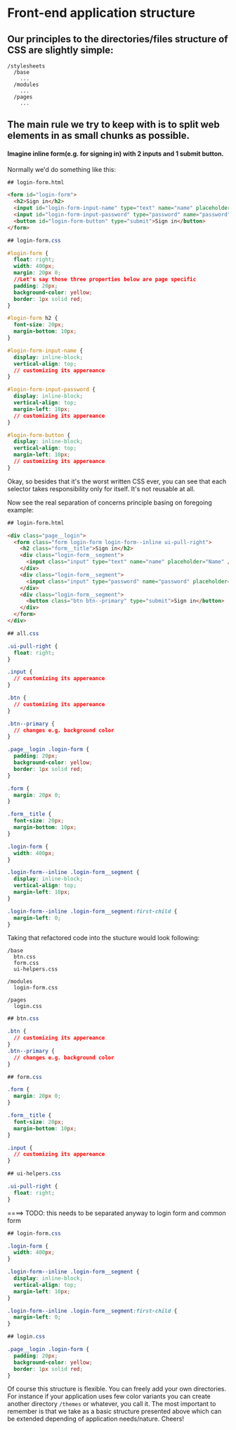 # Front-end application structure

## Our principles to the directories/files structure of CSS are slightly simple:
```
/stylesheets
  /base
    ...
  /modules
    ...
  /pages
    ...
```

## The main rule we try to keep with is to split web elements in as small chunks as possible.
#### Imagine inline form(e.g. for signing in) with 2 inputs and 1 submit button.
Normally we'd do something like this:
```html
## login-form.html

<form id="login-form">
  <h2>Sign in</h2>
  <input id="login-form-input-name" type="text" name="name" placeholder="Name" />
  <input id="login-form-input-password" type="password" name="password" placeholder="Password" />
  <button id="login-form-button" type="submit">Sign in</button>
</form>
```

```css
## login-form.css

#login-form {
  float: right;
  width: 400px;
  margin: 20px 0;
  //Let's say those three properties below are page specific
  padding: 20px;
  background-color: yellow;
  border: 1px solid red;
}

#login-form h2 {
  font-size: 20px;
  margin-bottom: 10px;
}

#login-form-input-name {
  display: inline-block;
  vertical-align: top;
  // customizing its appereance
}

#login-form-input-password {
  display: inline-block;
  vertical-align: top;
  margin-left: 10px;
  // customizing its appereance
}

#login-form-button {
  display: inline-block;
  vertical-align: top;
  margin-left: 10px;
  // customizing its appereance
}
```
Okay, so besides that it's the worst written CSS ever, you can see that each selector takes responsibility only for itself. It's not reusable at all.

Now see the real separation of concerns principle basing on foregoing example:
```html
## login-form.html

<div class="page__login">
  <form class="form login-form login-form--inline ui-pull-right">
    <h2 class="form__title">Sign in</h2>
    <div class="login-form__segment">
      <input class="input" type="text" name="name" placeholder="Name" />
    </div>
    <div class="login-form__segment">
      <input class="input" type="password" name="password" placeholder="Password" />
    </div>
    <div class="login-form__segment">
      <button class="btn btn--primary" type="submit">Sign in</button>
    </div>
  </form>
</div>
```
```css
## all.css

.ui-pull-right {
  float: right;
}

.input {
  // customizing its appereance
}

.btn {
  // customizing its appereance
}

.btn--primary {
  // changes e.g. background color
}

.page__login .login-form {
  padding: 20px;
  background-color: yellow;
  border: 1px solid red;
}

.form {
  margin: 20px 0;
}

.form__title {
  font-size: 20px;
  margin-bottom: 10px;
}

.login-form {
  width: 400px;
}

.login-form--inline .login-form__segment {
  display: inline-block;
  vertical-align: top;
  margin-left: 10px;
}

.login-form--inline .login-form__segment:first-child {
  margin-left: 0;
}
```

Taking that refactored code into the stucture would look following:
```
/base
  btn.css
  form.css
  ui-helpers.css

/modules
  login-form.css

/pages
  login.css
```

```css
## btn.css

.btn {
  // customizing its appereance
}
.btn--primary {
  // changes e.g. background color
}
```

```css
## form.css

.form {
  margin: 20px 0;
}

.form__title {
  font-size: 20px;
  margin-bottom: 10px;
}

.input {
  // customizing its appereance
}
```

```css
## ui-helpers.css

.ui-pull-right {
  float: right;
}
```

====> TODO: this needs to be separated anyway to login form and common form
```css
## login-form.css

.login-form {
  width: 400px;
}

.login-form--inline .login-form__segment {
  display: inline-block;
  vertical-align: top;
  margin-left: 10px;
}

.login-form--inline .login-form__segment:first-child {
  margin-left: 0;
}
```

```css
## login.css

.page__login .login-form {
  padding: 20px;
  background-color: yellow;
  border: 1px solid red;
}
```

Of course this structure is flexible. You can freely add your own directories. For instance if your application uses few color variants you can create another directory `/themes` or whatever, you call it. The most important to remember is that we take as a basic structure presented above which can be extended depending of application needs/nature. Cheers!
